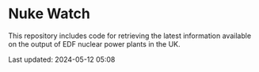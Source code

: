 # Nuke Watch

This repository includes code for retrieving the latest information available on the output of EDF nuclear power plants in the UK.

Last updated: 2024-05-12 05:08